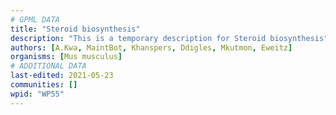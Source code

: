 ```yaml
---
# GPML DATA
title: "Steroid biosynthesis"
description: "This is a temporary description for Steroid biosynthesis"
authors: [A.Kwa, MaintBot, Khanspers, Ddigles, Mkutmon, Eweitz]
organisms: [Mus musculus]
# ADDITIONAL DATA
last-edited: 2021-05-23
communities: []
wpid: "WP55"
---
```

